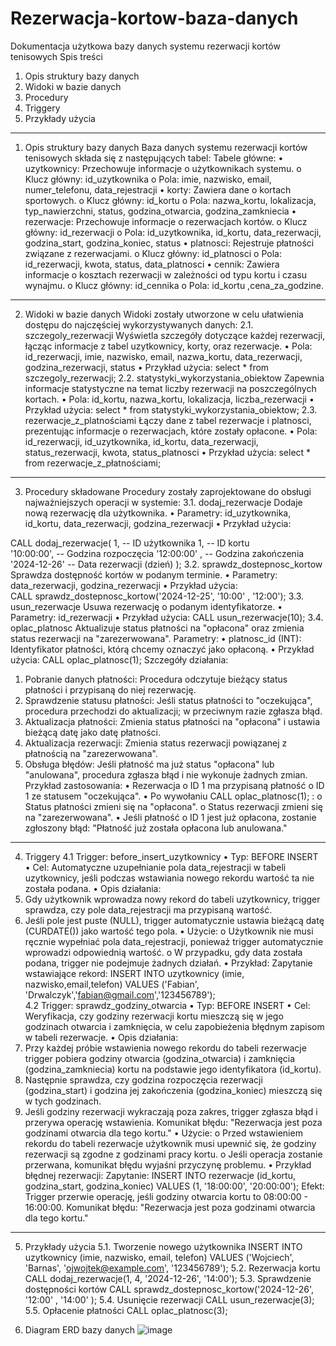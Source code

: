 # Rezerwacja-kortow-baza-danych
Dokumentacja użytkowa bazy danych systemu rezerwacji kortów tenisowych
Spis treści
1.	Opis struktury bazy danych
2.	Widoki w bazie danych
3.	Procedury
4.	Triggery
5.	Przykłady użycia
________________________________________
1. Opis struktury bazy danych
Baza danych systemu rezerwacji kortów tenisowych składa się z następujących tabel:
Tabele główne:
•	uzytkownicy: Przechowuje informacje o użytkownikach systemu.
o	Klucz główny: id_uzytkownika
o	Pola: imie, nazwisko, email, numer_telefonu, data_rejestracji
•	korty: Zawiera dane o kortach sportowych.
o	Klucz główny: id_kortu
o	Pola: nazwa_kortu, lokalizacja, typ_nawierzchni, status, godzina_otwarcia, godzina_zamkniecia
•	rezerwacje: Przechowuje informacje o rezerwacjach kortów.
o	Klucz główny: id_rezerwacji
o	Pola: id_uzytkownika, id_kortu, data_rezerwacji, godzina_start, godzina_koniec, status
•	platnosci: Rejestruje płatności związane z rezerwacjami.
o	Klucz główny: id_platnosci
o	Pola: id_rezerwacji, kwota, status, data_platnosci
•	cennik: Zawiera informacje o kosztach rezerwacji w zależności od typu kortu i czasu wynajmu.
o	Klucz główny: id_cennika
o	Pola: id_kortu ,cena_za_godzine.

________________________________________
2. Widoki w bazie danych
Widoki zostały utworzone w celu ułatwienia dostępu do najczęściej wykorzystywanych danych:
2.1. szczegoly_rezerwacji
Wyświetla szczegóły dotyczące każdej rezerwacji, łącząc informacje z tabel uzytkownicy, korty, oraz rezerwacje.
•	Pola: id_rezerwacji, imie, nazwisko, email, nazwa_kortu, data_rezerwacji, godzina_rezerwacji, status
•	Przykład użycia: select * from szczegoly_rezerwacji;
2.2. statystyki_wykorzystania_obiektow
Zapewnia informacje statystyczne na temat liczby rezerwacji na poszczególnych kortach.
•	Pola: id_kortu, nazwa_kortu, lokalizacja, liczba_rezerwacji
•	Przykład użycia:  select * from statystyki_wykorzystania_obiektow;
2.3. rezerwacje_z_platnościami
Łączy dane z tabel rezerwacje i platnosci, prezentując informacje o rezerwacjach, które zostały opłacone.
•	Pola: id_rezerwacji, id_uzytkownika, id_kortu, data_rezerwacji, status_rezerwacji, kwota, status_platnosci
•	Przykład użycia: select * from rezerwacje_z_płatnościami;
________________________________________
3. Procedury składowane
Procedury zostały zaprojektowane do obsługi najważniejszych operacji w systemie:
3.1. dodaj_rezerwacje
Dodaje nową rezerwację dla użytkownika.
•	Parametry: id_uzytkownika, id_kortu, data_rezerwacji, godzina_rezerwacji
•	Przykład użycia: 
 
CALL dodaj_rezerwacje(
	1,               -- ID użytkownika
    	1,               -- ID kortu    
    '10:00:00',      -- Godzina rozpoczęcia
    '12:00:00' ,      -- Godzina zakończenia
'2024-12-26'    -- Data rezerwacji (dzień)
);
3.2. sprawdz_dostepnosc_kortow
Sprawdza dostępność kortów w podanym terminie.
•	Parametry: data_rezerwacji, godzina_rezerwacji
•	Przykład użycia:  
CALL sprawdz_dostepnosc_kortow('2024-12-25',  '10:00' , '12:00');
3.3. usun_rezerwacje
Usuwa rezerwację o podanym identyfikatorze.
•	Parametry: id_rezerwacji
•	Przykład użycia: CALL usun_rezerwacje(10);
3.4. oplac_platnosc
Aktualizuje status płatności na "opłacona" oraz zmienia status rezerwacji na "zarezerwowana".
Parametry:
•	platnosc_id (INT): Identyfikator płatności, którą chcemy oznaczyć jako opłaconą.
•	Przykład użycia:   CALL oplac_platnosc(1);
Szczegóły działania:
1.	Pobranie danych płatności: Procedura odczytuje bieżący status płatności i przypisaną do niej rezerwację.
2.	Sprawdzenie statusu płatności: Jeśli status płatności to "oczekująca", procedura przechodzi do aktualizacji; w przeciwnym razie zgłasza błąd.
3.	Aktualizacja płatności: Zmienia status płatności na "opłacona" i ustawia bieżącą datę jako datę płatności.
4.	Aktualizacja rezerwacji: Zmienia status rezerwacji powiązanej z płatnością na "zarezerwowana".
5.	Obsługa błędów: Jeśli płatność ma już status "opłacona" lub "anulowana", procedura zgłasza błąd i nie wykonuje żadnych zmian.
Przykład zastosowania:
•	Rezerwacja o ID 1 ma przypisaną płatność o ID 1 ze statusem "oczekująca".
•	Po wywołaniu CALL oplac_platnosc(1); :
o	Status płatności zmieni się na "opłacona".
o	Status rezerwacji zmieni się na "zarezerwowana".
•	Jeśli płatność o ID 1 jest już opłacona, zostanie zgłoszony błąd:
"Płatność już została opłacona lub anulowana."

________________________________________
4. Triggery
4.1 Trigger: before_insert_uzytkownicy
•	Typ: BEFORE INSERT
•	Cel:
Automatyczne uzupełnianie pola data_rejestracji w tabeli uzytkownicy, jeśli podczas wstawiania nowego rekordu wartość ta nie została podana.
•	Opis działania:
1.	Gdy użytkownik wprowadza nowy rekord do tabeli uzytkownicy, trigger sprawdza, czy pole data_rejestracji ma przypisaną wartość.
2.	Jeśli pole jest puste (NULL), trigger automatycznie ustawia bieżącą datę (CURDATE()) jako wartość tego pola.
•	Użycie:
o	Użytkownik nie musi ręcznie wypełniać pola data_rejestracji, ponieważ trigger automatycznie wprowadzi odpowiednią wartość.
o	W przypadku, gdy data została podana, trigger nie podejmuje żadnych działań.
•	Przykład: Zapytanie wstawiające rekord:
INSERT INTO uzytkownicy (imie, nazwisko,email,telefon) VALUES ('Fabian', 'Drwalczyk','fabian@gmail.com','123456789');  
4.2 Trigger: sprawdz_godziny_otwarcia
•	Typ: BEFORE INSERT
•	Cel: Weryfikacja, czy godziny rezerwacji kortu mieszczą się w jego godzinach otwarcia i zamknięcia, w celu zapobieżenia błędnym zapisom w tabeli rezerwacje.
•	Opis działania:
1.	Przy każdej próbie wstawienia nowego rekordu do tabeli rezerwacje trigger pobiera godziny otwarcia (godzina_otwarcia) i zamknięcia (godzina_zamkniecia) kortu na podstawie jego identyfikatora (id_kortu).
2.	Następnie sprawdza, czy godzina rozpoczęcia rezerwacji (godzina_start) i godzina jej zakończenia (godzina_koniec) mieszczą się w tych godzinach.
3.	Jeśli godziny rezerwacji wykraczają poza zakres, trigger zgłasza błąd i przerywa operację wstawienia.
Komunikat błędu:
"Rezerwacja jest poza godzinami otwarcia dla tego kortu."
•	Użycie:
o	Przed wstawieniem rekordu do tabeli rezerwacje użytkownik musi upewnić się, że godziny rezerwacji są zgodne z godzinami pracy kortu.
o	Jeśli operacja zostanie przerwana, komunikat błędu wyjaśni przyczynę problemu.
•	Przykład błędnej rezerwacji:
Zapytanie:
INSERT INTO rezerwacje (id_kortu, godzina_start, godzina_koniec) 
VALUES (1, '18:00:00', '20:00:00');
Efekt:
Trigger przerwie operację, jeśli godziny otwarcia kortu to 08:00:00 - 16:00:00.
Komunikat błędu:
"Rezerwacja jest poza godzinami otwarcia dla tego kortu."




________________________________________
5. Przykłady użycia
5.1. Tworzenie nowego użytkownika
INSERT INTO uzytkownicy (imie, nazwisko, email, telefon)
VALUES ('Wojciech', 'Barnas', 'ojwojtek@example.com', '123456789');
5.2. Rezerwacja kortu
CALL dodaj_rezerwacje(1, 4, '2024-12-26', '14:00');
5.3. Sprawdzenie dostępności kortów
CALL sprawdz_dostepnosc_kortow('2024-12-26', '12:00' , '14:00' );
5.4. Usunięcie rezerwacji
CALL usun_rezerwacje(3);
5.5. Opłacenie płatności 
CALL oplac_platnosc(3);


7.	Diagram ERD bazy danych
   ![image](https://github.com/user-attachments/assets/a690eb98-302b-468b-b2e3-040b7123db7f)

 



